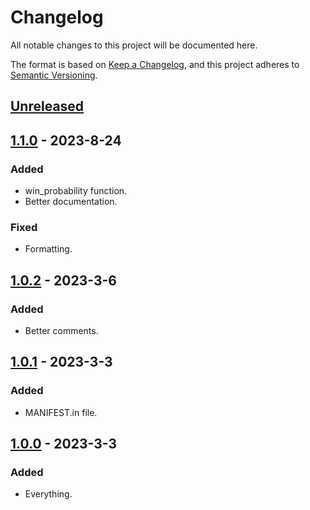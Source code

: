 # Changelog

All notable changes to this project will be documented here.

The format is based on [Keep a Changelog](https://keepachangelog.com/en/1.0.0/),
and this project adheres to [Semantic Versioning](https://semver.org/spec/v2.0.0.html).

## [Unreleased]

## [1.1.0] - 2023-8-24

### Added

- win_probability function.
- Better documentation.

### Fixed

- Formatting.

## [1.0.2] - 2023-3-6

### Added

- Better comments.

## [1.0.1] - 2023-3-3

### Added

- MANIFEST.in file.

## [1.0.0] - 2023-3-3

### Added

- Everything.

[Unreleased]: https://github.com/duhby/elommr/compare/v1.1.0...master
[1.1.0]: https://github.com/duhby/elommr/releases/tag/v1.1.0
[1.0.2]: https://github.com/duhby/elommr/releases/tag/v1.0.2
[1.0.1]: https://github.com/duhby/elommr/releases/tag/v1.0.1
[1.0.0]: https://github.com/duhby/elommr/releases/tag/v1.0.0
